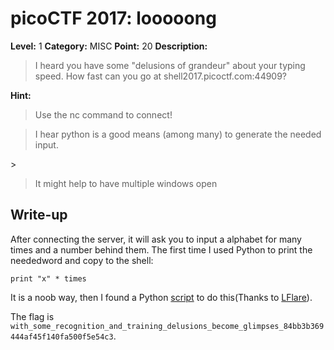 # picoCTF 2017: looooong

**Level:** 1 **Category:** MISC **Point:** 20 **Description:**

>I heard you have some "delusions of grandeur" about your typing speed. How fast can you go at shell2017.picoctf.com:44909?

**Hint:**

<blockquote>Use the nc command to connect!</blockquote>

<blockquote>I hear python is a good means (among many) to generate the needed input.</blockquote>>

<blockquote>It might help to have multiple windows open</blockquote>

## Write-up

After connecting the server, it will ask you to input a alphabet for many times and a number behind them. The first time I used Python to print the neededword and copy to the shell:
```
print "x" * times
```
It is a noob way, then I found a Python [script](https://github.com/nxe4ctf/ctfwriteup/blob/master/picoCTF_2017/Level_1/MISC/looooong/script.py) to do this(Thanks to [LFlare](https://github.com/LFlare)).

The flag is `with_some_recognition_and_training_delusions_become_glimpses_84bb3b369444af45f140fa500f5e54c3`.